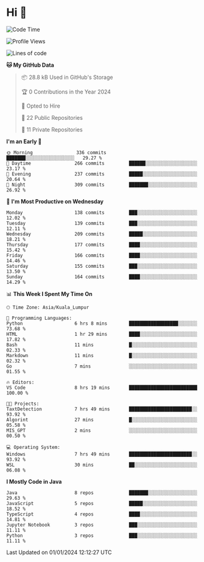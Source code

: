 <h1>Hi 👋</h1>

<!--START_SECTION:waka-->
![Code Time](http://img.shields.io/badge/Code%20Time-457%20hrs%2034%20mins-blue)

![Profile Views](http://img.shields.io/badge/Profile%20Views-14-blue)

![Lines of code](https://img.shields.io/badge/From%20Hello%20World%20I%27ve%20Written-1.2%20million%20lines%20of%20code-blue)

**🐱 My GitHub Data** 

> 📦 28.8 kB Used in GitHub's Storage 
 > 
> 🏆 0 Contributions in the Year 2024
 > 
> 💼 Opted to Hire
 > 
> 📜 22 Public Repositories 
 > 
> 🔑 11 Private Repositories 
 > 
**I'm an Early 🐤** 

```text
🌞 Morning                336 commits         ███████░░░░░░░░░░░░░░░░░░   29.27 % 
🌆 Daytime                266 commits         ██████░░░░░░░░░░░░░░░░░░░   23.17 % 
🌃 Evening                237 commits         █████░░░░░░░░░░░░░░░░░░░░   20.64 % 
🌙 Night                  309 commits         ███████░░░░░░░░░░░░░░░░░░   26.92 % 
```
📅 **I'm Most Productive on Wednesday** 

```text
Monday                   138 commits         ███░░░░░░░░░░░░░░░░░░░░░░   12.02 % 
Tuesday                  139 commits         ███░░░░░░░░░░░░░░░░░░░░░░   12.11 % 
Wednesday                209 commits         █████░░░░░░░░░░░░░░░░░░░░   18.21 % 
Thursday                 177 commits         ████░░░░░░░░░░░░░░░░░░░░░   15.42 % 
Friday                   166 commits         ████░░░░░░░░░░░░░░░░░░░░░   14.46 % 
Saturday                 155 commits         ███░░░░░░░░░░░░░░░░░░░░░░   13.50 % 
Sunday                   164 commits         ████░░░░░░░░░░░░░░░░░░░░░   14.29 % 
```


📊 **This Week I Spent My Time On** 

```text
🕑︎ Time Zone: Asia/Kuala_Lumpur

💬 Programming Languages: 
Python                   6 hrs 8 mins        ██████████████████░░░░░░░   73.68 % 
HTML                     1 hr 29 mins        ████░░░░░░░░░░░░░░░░░░░░░   17.82 % 
Bash                     11 mins             █░░░░░░░░░░░░░░░░░░░░░░░░   02.33 % 
Markdown                 11 mins             █░░░░░░░░░░░░░░░░░░░░░░░░   02.32 % 
Go                       7 mins              ░░░░░░░░░░░░░░░░░░░░░░░░░   01.55 % 

🔥 Editors: 
VS Code                  8 hrs 19 mins       █████████████████████████   100.00 % 

🐱‍💻 Projects: 
TaxtDetection            7 hrs 49 mins       ███████████████████████░░   93.92 % 
Algorint                 27 mins             █░░░░░░░░░░░░░░░░░░░░░░░░   05.58 % 
MIS_GPT                  2 mins              ░░░░░░░░░░░░░░░░░░░░░░░░░   00.50 % 

💻 Operating System: 
Windows                  7 hrs 49 mins       ███████████████████████░░   93.92 % 
WSL                      30 mins             ██░░░░░░░░░░░░░░░░░░░░░░░   06.08 % 
```

**I Mostly Code in Java** 

```text
Java                     8 repos             ███████░░░░░░░░░░░░░░░░░░   29.63 % 
JavaScript               5 repos             █████░░░░░░░░░░░░░░░░░░░░   18.52 % 
TypeScript               4 repos             ████░░░░░░░░░░░░░░░░░░░░░   14.81 % 
Jupyter Notebook         3 repos             ███░░░░░░░░░░░░░░░░░░░░░░   11.11 % 
Python                   3 repos             ███░░░░░░░░░░░░░░░░░░░░░░   11.11 % 
```




 Last Updated on 01/01/2024 12:12:27 UTC
<!--END_SECTION:waka-->
